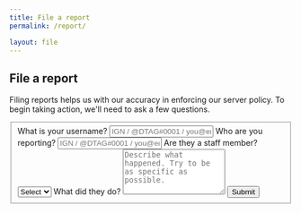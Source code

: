 ```yaml
---
title: File a report
permalink: /report/

layout: file
---
```


## File a report
Filing reports helps us with our accuracy in enforcing our server policy. To begin taking action, we'll need to ask a few questions.
<form class="usa-form-large" form method="POST" action="https://formspree.io/urgent@novelmc.net">
  <fieldset id="fs-frm-inputs">
  	<label for="full-name">What is your username?</label>
  	<input type="username" name="username" placeholder="IGN / @DTAG#0001 / you@email.com">
    <label for="full-name">Who are you reporting?</label>
  	<input type="username" name="username" placeholder="IGN / @DTAG#0001 / you@email.com">
    <label for="staff">Are they a staff member?</label>
    <select name="staff" id="staff" required="">
      <option value="Select" selected="" disabled="">Select</option>
      <option value="No">No</option>
      <option value="Yes">Yes</option>
    </select>
  	<label for="message">What did they do?</label>
    <textarea rows="5" name="message" id="message" placeholder="Describe what happened. Try to be as specific as possible." required=""></textarea>
    <input type="hidden" name="_subject" id="email-subject" value="Report Form Submission">
  <button type="submit">Submit</button>
</form>
